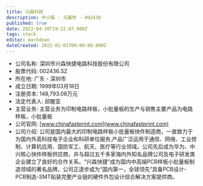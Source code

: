 ```yaml
---
title: 兴森科技
description: 中小板 - 元器件 - 002436
published: true
date: 2022-04-30T19:22:07.000Z
tags: stock
editor: markdown
dateCreated: 2022-01-01T00:00:00.000Z
---
```


- 公司名称: 深圳市兴森快捷电路科技股份有限公司
- 股票代码: 002436.SZ
- 所在地: 广东 - 深圳市
- 成立日期: 1999年03月18日
- 注册资本: 148,793.08万元
- 法定代表人: 邱醒亚
- 主营业务: 主营业务为印制电路样板，小批量板的生产与销售主要产品为电路样板，小批量板
- 公司官网: [www.chinafastprint.com](www.chinafastprint.com)
- 公司介绍: 公司是国内最大的印制电路样板小批量板快件制造商，一直致力于为国内外高科技电子企业和科研单位服务,产品广泛运用于通信、网络、工业控制、计算机应用、国防军工、航天、医疗等行业领域。公司先后成为华为、中兴核心快件样板供应商，并与超过五千多家海内外知名品牌公司及电子研发类企业建立了良好的合作关系。“兴森快捷”成为国内中高端PCB样板小批量板制造领域的著名品牌，公司正逐步成为“国内第一，全球领先”具备PCB设计-PCB制造-SMT贴装完整产业链的硬件外包设计综合解决方案提供商。


